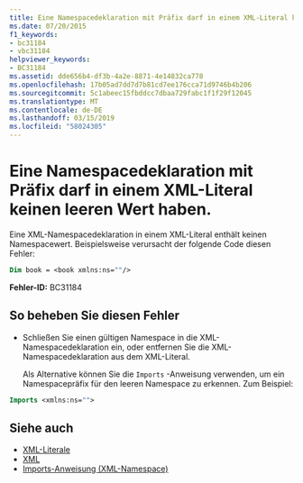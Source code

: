 ```yaml
---
title: Eine Namespacedeklaration mit Präfix darf in einem XML-Literal keinen leeren Wert haben.
ms.date: 07/20/2015
f1_keywords:
- bc31184
- vbc31184
helpviewer_keywords:
- BC31184
ms.assetid: dde656b4-df3b-4a2e-8871-4e14832ca778
ms.openlocfilehash: 17b05ad7dd7d7b81cd7ee176cca71d9746b4b206
ms.sourcegitcommit: 5c1abeec15fbddcc7dbaa729fabc1f1f29f12045
ms.translationtype: MT
ms.contentlocale: de-DE
ms.lasthandoff: 03/15/2019
ms.locfileid: "58024305"
---
```

# <a name="namespace-declaration-with-prefix-cannot-have-an-empty-value-in-xml-literals"></a>Eine Namespacedeklaration mit Präfix darf in einem XML-Literal keinen leeren Wert haben.
Eine XML-Namespacedeklaration in einem XML-Literal enthält keinen Namespacewert. Beispielsweise verursacht der folgende Code diesen Fehler:  
  
```vb  
Dim book = <book xmlns:ns=""/>  
```  
  
 **Fehler-ID:** BC31184  
  
## <a name="to-correct-this-error"></a>So beheben Sie diesen Fehler  
  
-   Schließen Sie einen gültigen Namespace in die XML-Namespacedeklaration ein, oder entfernen Sie die XML-Namespacedeklaration aus dem XML-Literal.  
  
     Als Alternative können Sie die `Imports` -Anweisung verwenden, um ein Namespacepräfix für den leeren Namespace zu erkennen. Zum Beispiel:  
  
```vb  
Imports <xmlns:ns="">  
```  
  
## <a name="see-also"></a>Siehe auch

- [XML-Literale](../../visual-basic/language-reference/xml-literals/index.md)
- [XML](../../visual-basic/programming-guide/language-features/xml/index.md)
- [Imports-Anweisung (XML-Namespace)](../../visual-basic/language-reference/statements/imports-statement-xml-namespace.md)
